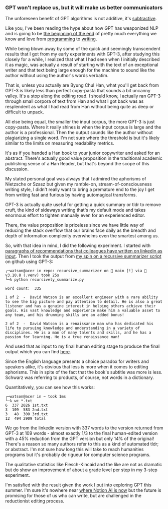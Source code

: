 ### GPT won't replace us, but it will make us better communicators

The unforeseen benefit of GPT algorithms is not additive, it's [subtractive](https://www.nature.com/articles/s41586-021-03380-y).

Like you, I've been reading the hype about how GPT has weaponized NLP and is going to be [the beginning of the end](https://kitze.io/posts/gpt3-is-the-beginning-of-the-end) of pretty much everything we know and love from [programming](https://www.wired.com/story/openai-copilot-autocomplete-for-code/) to [writing](https://www.theatlantic.com/technology/archive/2022/09/artificial-intelligence-machine-learing-natural-language-processing/661401/). 

While being blown away by some of the quick and seemingly transcendent results that I got from my early experiments with GPT-3, after studying this closely for a while, I realized that what I had seen when I initially described it as magic, was actually a result of starting with the text of an exceptional writer and that text being large enough for the machine to sound like the author without using the author's words verbatim. 

That is, unless you actually are Byung Chul Han, what you'll get back from GPT-3 is likely less than perfect copy-pasta that sounds a bit uncanny valley. It's a stop along the editing road. I should know, I actually ran GPT-3 through small corpora of text from Han and what I got back was as resplendent as what I had read from Han without being quite as deep or difficult to unpack.

All else being equal, the smaller the input corpus, the more GPT-3 is just copy-pasta. Where it really shines is when the input corpus is large and the author is a professional. Then the output sounds like the author without plagiarizing a single word. I'm not sure where the threshold is but it's likely similar to the limits on measuring readability metrics.

It's as if you handed a Han book to your junior copywriter and asked for an abstract. There's actually good value proposition in the traditional academic publishing sense of a Han Reader, but that's beyond the scope of this discussion.

My stated personal goal was always that I admired the aphorisms of Nietzsche or Szasz but given my ramble-on, stream-of-consciousness writing style, I didn't really want to bring a premature end to the joy I get from writing fast and furious by having automagical transforms. 

GPT-3 is actually quite useful for getting a quick summary or tldr to remove cruft, the kind of sideways writing that's my default mode and takes enormous effort to tighten manually even for an experienced editor. 

There, the value proposition is priceless since we have little way of reducing the stack overflow that our brains face daily as the breadth and depth of information complexity overwhelms even the smartest among us.

So, with that idea in mind, I did the following experiment. I started with [paragraphs of recommendations that colleagues have written on linkedin as input](https://www.linkedin.com/in/davidthewatson/details/recommendations/?profileUrn=urn%253Ali%253Afsd_profile%253AACoAAAAXcOEBi-yauHTCxj3C7DCSjyXqWa7Zqkw&tabIndex=0&detailScreenTabIndex=0). Then I took the output from [my spin on a recursive summarizer script](https://github.com/davidthewatson/recursive_summarizer) on github using GPT-3:

    ╭─watson@acer in repo: recursive_summarizer on  main [!] via  v3.10.8 (.venv) took 25s
    ╰─λ python recursively_summarize.py

    word count:	 335

    1 of 2  -  David Watson is an excellent engineer with a rare ability to see the big picture and pay attention to detail. He is also a great listener and has a genuine interest in helping others achieve their goals. His vast knowledge and experience make him a valuable asset to any team, and his drumming skills are an added bonus!

    2 of 2  -  David Watson is a renaissance man who has dedicated his life to pursuing knowledge and understanding in a variety of disciplines. He is a man of many talents and skills, and he has a passion for learning. He is a true renaissance man!

And used that as input to my final human editing stage to produce the final output which you can find [here](/other/quotes.txt).

Since the English language presents a choice paradox for writers and speakers alike, it's obvious that less is more when it comes to editing aphorisms. This in spite of the fact that the book's subtitle was more is less. Schwarz was referring to products, of course, not words in a dictionary.

Quantitatively, you can see how this works:

    ╭─watson@acer in ~ took 1ms
    ╰─λ wc *.txt
    6  337 2026 1st.txt
    3  109  583 2nd.txt
    3   48  300 3rd.txt
    12  494 2909 total

We go from the linkedin version with 337 words to the version returned from GPT-3 at 109 words - almost exactly 1/3 to the final human-edited version with a 45% reduction from the GPT version but only 14% of the original! There's a reason so many authors refer to this as a kind of automated tldr; or abstract. I'm not sure how long this will take to reach humanities programs but it's probably de rigueur for computer science programs.

The qualitative statistics like Flesch-Kincaid and the like are not as dramatic but do show an improvement of about a grade level per step in my 3-step experiment.

I'm satisfied with the result given the work I put into exploring GPT this summer. I'm sure it's nowhere near [where Notion AI is now](https://www.notion.so/blog/introducing-notion-ai) but the future is promising for those of us who can write, but are challenged in the reductionist editing process. 

